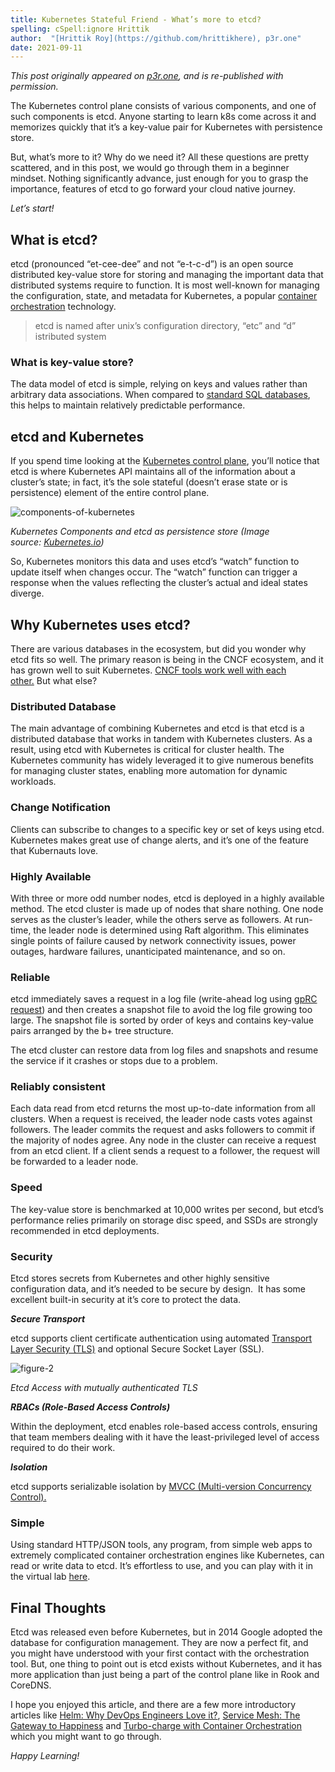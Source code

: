 ```yaml
---
title: Kubernetes Stateful Friend - What’s more to etcd?
spelling: cSpell:ignore Hrittik
author:  "[Hrittik Roy](https://github.com/hrittikhere), p3r.one"
date: 2021-09-11
---
```


*This post originally appeared on [p3r.one](https://www.p3r.one/etcd-and-kubernetes/), and is re-published with permission.* 

The Kubernetes control plane consists of various components, and one of such components is etcd. Anyone starting to learn k8s come across it and memorizes quickly that it’s a key-value pair for Kubernetes with persistence store.

But, what’s more to it? Why do we need it? All these questions are pretty scattered, and in this post, we would go through them in a beginner mindset. Nothing significantly advance, just enough for you to grasp the importance, features of etcd to go forward your cloud native journey.

*Let’s start!*

## What is etcd?

etcd (pronounced “et-cee-dee” and not “e-t-c-d”) is an open source distributed key-value store for storing and managing the important data that distributed systems require to function. It is most well-known for managing the configuration, state, and metadata for Kubernetes, a popular [container orchestration](https://www.p3r.one/container-orchestration/) technology.

> etcd is named after unix’s configuration directory, “etc” and “d” istributed system

### What is key-value store?

The data model of etcd is simple, relying on keys and values rather than arbitrary data associations. When compared to [standard SQL databases](https://www.p3r.one/the-full-stack-developers-roadmap-part-3-databases/), this helps to maintain relatively predictable performance.

## etcd and Kubernetes

If you spend time looking at the [Kubernetes control plane](https://www.p3r.one/kubernetes-from-google/), you’ll notice that etcd is where Kubernetes API maintains all of the information about a cluster’s state; in fact, it’s the sole stateful (doesn’t erase state or is persistence) element of the entire control plane.

![components-of-kubernetes](../etcd-and-kubernetes/components-of-kubernetes.svg "Kubernetes Components and etcd as persistence store")

*Kubernetes Components and etcd as persistence store (Image source: [Kubernetes.io](https://kubernetes.io/docs/concepts/overview/components/))*

So, Kubernetes monitors this data and uses etcd’s “watch” function to update itself when changes occur. The “watch” function can trigger a response when the values reflecting the cluster’s actual and ideal states diverge.

## Why Kubernetes uses etcd?

There are various databases in the ecosystem, but did you wonder why etcd fits so well. The primary reason is being in the CNCF ecosystem, and it has grown well to suit Kubernetes. [CNCF tools work well with each other.](https://www.p3r.one/cncf-cloud-native-computing-foundation/) But what else?

### Distributed Database

The main advantage of combining Kubernetes and etcd is that etcd is a distributed database that works in tandem with Kubernetes clusters. As a result, using etcd with Kubernetes is critical for cluster health. The Kubernetes community has widely leveraged it to give numerous benefits for managing cluster states, enabling more automation for dynamic workloads.

### Change Notification

Clients can subscribe to changes to a specific key or set of keys using etcd. Kubernetes makes great use of change alerts, and it’s one of the feature that Kubernauts love.

### Highly Available

With three or more odd number nodes, etcd is deployed in a highly available method. The etcd cluster is made up of nodes that share nothing. One node serves as the cluster’s leader, while the others serve as followers. At run-time, the leader node is determined using Raft algorithm. This eliminates single points of failure caused by network connectivity issues, power outages, hardware failures, unanticipated maintenance, and so on.

### Reliable

etcd immediately saves a request in a log file (write-ahead log using [gpRC request](https://grpc.io/)) and then creates a snapshot file to avoid the log file growing too large. The snapshot file is sorted by order of keys and contains key-value pairs arranged by the b+ tree structure.

The etcd cluster can restore data from log files and snapshots and resume the service if it crashes or stops due to a problem.

### Reliably consistent

Each data read from etcd returns the most up-to-date information from all clusters. When a request is received, the leader node casts votes against followers. The leader commits the request and asks followers to commit if the majority of nodes agree. Any node in the cluster can receive a request from an etcd client. If a client sends a request to a follower, the request will be forwarded to a leader node.

### Speed

The key-value store is benchmarked at 10,000 writes per second, but etcd’s performance relies primarily on storage disc speed, and SSDs are strongly recommended in etcd deployments.

### Security

Etcd stores secrets from Kubernetes and other highly sensitive configuration data, and it’s needed to be secure by design.  It has some excellent built-in security at it’s core to protect the data.

***Secure Transport***

etcd supports client certificate authentication using automated [Transport Layer Security (TLS)](https://en.wikipedia.org/wiki/Transport_Layer_Security) and optional Secure Socket Layer (SSL).

![figure-2](../etcd-and-kubernetes/figure-2.png "Etcd Access with mutually authenticated TLS")

*Etcd Access with mutually authenticated TLS* 

***RBACs (Role-Based Access Controls)***

Within the deployment, etcd enables role-based access controls, ensuring that team members dealing with it have the least-privileged level of access required to do their work.

***Isolation***

etcd supports serializable isolation by [MVCC (Multi-version Concurrency Control).](https://en.wikipedia.org/wiki/Multiversion_concurrency_control)

### Simple

Using standard HTTP/JSON tools, any program, from simple web apps to extremely complicated container orchestration engines like Kubernetes, can read or write data to etcd. It’s effortless to use, and you can play with it in the virtual lab [here](http://play.etcd.io/play).

## Final Thoughts

Etcd was released even before Kubernetes, but in 2014 Google adopted the database for configuration management. They are now a perfect fit, and you might have understood with your first contact with the orchestration tool. But, one thing to point out is etcd exists without Kubernetes, and it has more application than just being a part of the control plane like in Rook and CoreDNS.

I hope you enjoyed this article, and there are a few more introductory articles like [Helm: Why DevOps Engineers Love it?](https://www.p3r.one/helm-package-manager-kubernetes/), [Service Mesh: The Gateway to Happiness](https://www.p3r.one/service-mesh/) and [Turbo-charge with Container Orchestration](https://www.p3r.one/container-orchestration/) which you might want to go through.

*Happy Learning!*